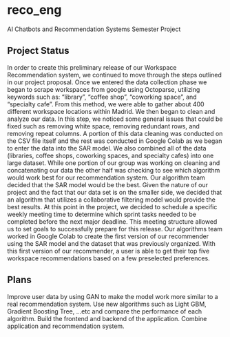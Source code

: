 # reco_eng
AI Chatbots and Recommendation Systems Semester Project 


## Project Status 
In order to create this preliminary release of our Workspace Recommendation system, we continued to move through the steps outlined in our project proposal. Once we entered the data collection phase we began to scrape workspaces from google using Octoparse, utilizing keywords such as: “library”, “coffee shop”, “coworking space”, and “specialty cafe”. From this method, we were able to gather about 400 different workspace locations within Madrid. We then began to clean and analyze our data. In this step, we noticed some general issues that could be fixed such as removing white space, removing redundant rows, and removing repeat columns. A portion of this data cleaning was conducted on the CSV file itself and the rest was conducted in Google Colab as we began to enter the data into the SAR model. We also combined all of the data (libraries, coffee shops, coworking spaces, and specialty cafes) into one large dataset. 
While one portion of our group was working on cleaning and concatenating our data the other half was checking to see which algorithm would work best for our recommendation system. Our algorithm team decided that the SAR model would be the best. Given the nature of our project and the fact that our data set is on the smaller side, we decided that an algorithm that utilizes a collaborative filtering model would provide the best results. At this point in the project, we decided to schedule a specific weekly meeting time to determine which sprint tasks needed to be completed before the next major deadline. This meeting structure allowed us to set goals to successfully prepare for this release. 
Our algorithms team worked in Google Colab to create the first version of our recommender using the SAR model and the dataset that was previously organized. With this first version of our recommender, a user is able to get their top five workspace recommendations based on a few preselected preferences.  


## Plans
Improve user data by using GAN to make the model work more similar to a real recommendation system.
Use new algorithms such as Light GBM, Gradient Boosting Tree, …etc and compare the performance of each algorithm.
Build the frontend and backend of the application.
Combine application and recommendation system.
